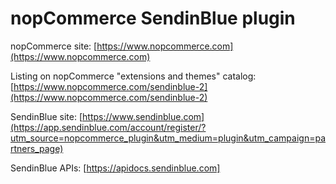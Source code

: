 nopCommerce SendinBlue plugin
===========

nopCommerce site: [https://www.nopcommerce.com](https://www.nopcommerce.com)


Listing on nopCommerce "extensions and themes" catalog: [https://www.nopcommerce.com/sendinblue-2](https://www.nopcommerce.com/sendinblue-2)


SendinBlue site: [https://www.sendinblue.com](https://app.sendinblue.com/account/register/?utm_source=nopcommerce_plugin&utm_medium=plugin&utm_campaign=partners_page)

SendinBlue APIs: [https://apidocs.sendinblue.com]
